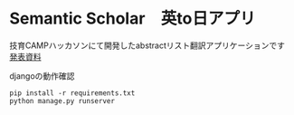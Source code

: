 # Semantic Scholar　英to日アプリ

技育CAMPハッカソンにて開発したabstractリスト翻訳アプリケーションです
[発表資料](https://docs.google.com/presentation/d/1dzd_sVlmfwJ5V1uxA2Y9vKsMvSCgrTxYMvrivJ_Jy44/edit#slide=id.p1)

djangoの動作確認
```
pip install -r requirements.txt
python manage.py runserver
```